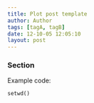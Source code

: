 ```yaml
---
title: Plot post template
author: Author
tags: [tagA, tagB]
date: 12-10-05 12:05:10
layout: post
--- 
```


### Section

Example code:
~~~~ {.r}
setwd()
~~~~